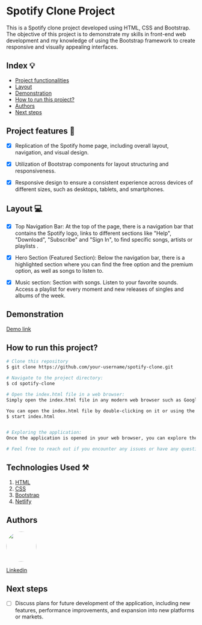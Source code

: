 # Spotify Clone Project

This is a Spotify clone project developed using HTML, CSS and Bootstrap. The objective of this project is to demonstrate my skills in front-end web development and my knowledge of using the Bootstrap framework to create responsive and visually appealing interfaces.


## Index 💡

- <a href="#functionalities">Project functionalities</a>
- <a href="#layout">Layout</a>
- <a href="#demonstracao">Demonstration</a>
- <a href="#rodar">How to run this project?</a>
- <a href="#authors">Authors</a>
- <a href="#steps">Next steps</a>

## Project features 🎯

- [x] Replication of the Spotify home page, including overall layout, navigation, and visual design.
- [x] Utilization of Bootstrap components for layout structuring and responsiveness.
- [x] Responsive design to ensure a consistent experience across devices of different sizes, such as desktops, tablets, and smartphones.


## Layout 💻

- [x] Top Navigation Bar:
At the top of the page, there is a navigation bar that contains the Spotify logo, links to different sections like "Help", "Download", "Subscribe" and "Sign In", to find specific songs, artists or playlists .

- [x] Hero Section (Featured Section):
Below the navigation bar, there is a highlighted section where you can find the free option and the premium option, as well as songs to listen to.

- [x] Music section:
Section with songs. Listen to your favorite sounds. Access a playlist for every moment and new releases
 of singles and albums of the week.

## Demonstration

[Demo link](https://clone1-spotify.netlify.app/)

## How to run this project?

```bash
# Clone this repository
$ git clone https://github.com/your-username/spotify-clone.git

# Navigate to the project directory:
$ cd spotify-clone

# Open the index.html file in a web browser:
Simply open the index.html file in any modern web browser such as Google Chrome, Mozilla Firefox, Safari, etc.

You can open the index.html file by double-clicking on it or using the following command in a terminal:
$ start index.html


# Exploring the application:
Once the application is opened in your web browser, you can explore the Spotify clone interface. Navigate through the various sections, interact with the elements, and observe the responsiveness of the design across different screen sizes.

# Feel free to reach out if you encounter any issues or have any questions!
```

## Technologies Used ⚒

1. [HTML](https://www.w3schools.com/html)
2. [CSS](https://www.w3schools.com/css/default.asp)
3. [Bootstrap](https://getbootstrap.com/docs/5.0/getting-started/introduction)
4. [Netlify](https://www.netlify.com/)




## Authors
<img src="https://github.com/SimoneGabionetta.png" style= "border-radius:50%;width:80px"/>


[Linkedin](https://www.linkedin.com/in/smgabionetta/)

## Next steps

- [ ] Discuss plans for future development of the application, including new features, performance improvements, and expansion into new platforms or markets.
